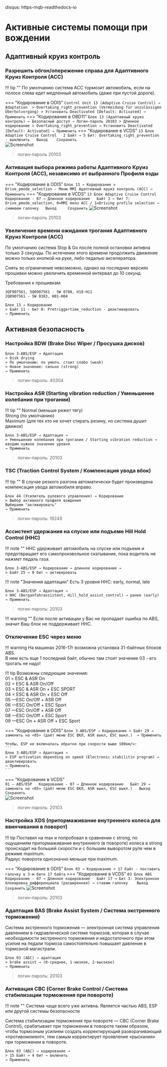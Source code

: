 disqus: https-mqb-readthedocs-io
# Активные системы помощи при вождении

## Адаптивный круиз контроль

### Разрешить обгон/опережение справа для Адаптивного Круиз Контроля (АСС)

!!! tip ""
    По умолчанию система ACC тормозит автомобиль, если на полосе слева едет медленный автомобиль (даже при пустой дороге).

=== "Кодирование в ODIS"
    ```
    Control Unit 13 (Adaptive Cruise Control) → Adaptation 
    > Overtaking_right_prevention (Vermeidung für unzulässigen Überholvorgang)
    > Установить Deactivated [Default: Activated]
    → Применить
    ```
=== "Кодирование в OBD11"
    ```
    Блок 13 (Адаптивный круиз контроль) → Безопасный доступ → Логин-пароль 20103
    > Длинное кодирование
    > Overtaking_right_prevention → Установить Deactivated [Default: Activated]
    → Применить
    ```
=== "Кодирование в VCDS" 
    ```
    13 Блок Adaptive Cruise Control  
    2 Байт → 5 Бит: Overtaking_right_prevention - выключить  
    Выход   
    Сохранить
    ```   
    ![Screenshot](../images/MQB/overtake.png)

> логин-пароль 20103
   
### Активация выбора режима работы Адаптивного Круиз Контроля (АСС), независимо от выбранного Профиля езды

=== "Кодирование в ODIS"
    ```
    Блок 13 → Кодирование
    > Drive_pmode_selection - Меню MMI Адаптивный круиз контроль (ACC)
    → Применить
    ```
=== "Кодирование в VCDS" 
    ```
    13 Блок Adaptive Cruise Control  
    Кодирование - 07 → Длинное кодирование  
    Байт 3 → бит 7: Drive_pmode_selection, 0=MMI menu ACC / 1=Driving profile selection → снимаем галочку  
    Выход    
    Сохранить
    ``` 
    ![Screenshot](../images/MQB/acc.png)

> логин-пароль 20103 

### Увеличение времени ожидания трогания Адаптивного Круиз Контроля (АСС)

По умолчанию система Stop & Go после полной остановки активна только 3 секунды. По истечении этого времени продолжить движение можно только кнопкой на руке, либо педалью акселератора.  

Снять эо ограничение невозможно, однако на последних версиях прошивки можно увеличить временной интервал до 10 секунд.  

Требования к прошивкам:  
```
3QF907561, 5Q0907561 - SW 0780, H10-H11  
2Q0907561 - SW 0383, H01-H04
```

```
Блок 13 → Кодирование  
> Байт 11 - бит 0: Pretriggertime_reduction - деактивировать  
→ Применить
```

## Активная безопасность

### Настройка BDW (Brake Disc Wiper / Просушка дисков)

    Блок 3-ABS/ESP → Адаптация
	> Disk drying
	> По умолчанию: по умолч. стоит слабо (weak)
	> Новое значение: сильно (strong)
	→ Применить
	
> логин-пароль: 40304

### Настройка ASR (Starting vibration reduction / Уменьшение колебания при трогании)

!!! tip ""
    Normal (меньше режет тягу)  
    Strong (по умолчанию)  
    Maximum (для тех кто не хочет стирать резину, но система душит движок)  
    
```
Блок 3-ABS/ESP → Адаптация →  
> Уменьшение колебания при трогании / Starting vibration reduction → вводим нужное значение уровня
→ Применить
```

> логин-пароль: 20103

### TSC (Traction Control System / Компенсация увода вбок)

!!! tip ""
     В случае резкого разгона автоматически будет произведена компенсация увода автомобиля вправо.

```
Блок 44 (Усилитель рулевого управления) → Кодирование
> Выбор активного профиля вождения
Выбираем "активировать"
→ Применить
```

> логин-пароль: 19249

### Ассистент удержания на спуске или подъеме Hill Hold Control (HHC)

!!! note ""
    HHC удерживает автомобиль на спуске или подъеме и предотвращает его самопроизвольное скатывание, пока водитель не нажмет педаль газа.

```
Блок 3-ABS/ESP → Кодирование → длинное кодирование → 
> Байт 25 → 0 бит → активировать
```

!!! note "Значения адаптации"
    Есть 3 уровня HHC: early, normal, late
    
```
Блок 3-ABS/ESP → Адаптация →  
> HHC (Berganfahrassistent, Hill_hold_assist_control) → ранее (early)
→ Применить
```

> логин-пароль: 20103

!!! warning ""
    Если после активации у Вас не пропадает ошибка по ABS, значит Ваш блок не поддерживает HHC.

### Отключение ESC через меню

!!! warning
    На машинах 2016-17г возможна установка 31-байтных блоков ABS.  
    В нем есть еще 1 последний байт, обычно там стоит значение 03 - его трогать не надо!
    
!!! tip
    Возможны следующие значения:  
    01 = ESC & ASR On  
    02 = ESC & ASR On/Off  
    03 = ESC & ASR On + ESC SPORT  
    04 = ESC & ASR On + ESC Off  
    05 —ESC On/Off + ASR Off  
    06 —ESC On/Off + ESC Sport  
    07 —ESC On/Off + ASR Off  
    08 —ESC On/Off + ESC Sport  
    09 —ESC On + ASR Off + ESC Sport  

=== "Кодирование в ODIS"
    ```
    Блок 3-ABS/ESP → Кодирование
    > Байт 29 → заменить на «05» (даёт меню ESC ВКЛ, ASR выкл, ESC выкл.) 
    → Применить
    ```
    
    Чтобы, ESP не включалась обратно при скорости выше 100км/ч: 
    ```
    Блок 3-ABS/ESP → Адаптация → 
    > ESP activation depending on speed (Electronic stabilitin program) → деактивировать
    → Применить
    ```

=== "Кодирование в VCDS"    
    ```
    01 — ABS/ESP  
    Кодирование - 07 → Длинное кодирование  
    Байт 29 → заменить на «05» (даёт меню ESC ВКЛ, ASR выкл, ESC выкл.)  
    Выход   
    Сохранить
    ```   
    ![Screenshot](../images/MQB/esc.png)
       
> логин-пароль: 20103

### Настройка XDS (притормаживание внутреннего колеса для ввинчивания в поворот)

!!! tip
    Поставил на max и попробовал в сравнении с strong, по ощущениям притормаживание внутреннего (в повороте) колеса в strong происходит на большей скорости и с большим выворотом руля чем в режиме maximum.  
    Радиус поворота однозначно меньше при maximum.  
    
=== "Кодирование в ODIS"
    ```
    Блок 03 → Кодирование
    > 17 байт - поставить галочку в 3-м бите 17 байта
    ```
=== "Кодирование в VCDS" 
    ```
    03 Блок ABS  
    Кодирование - 07 → Длинное кодирование  
    Байт 17 → Бит 3: Электронная блокировка дифференциала (расширенная) → ставим галочку   
    Выход  
    Сохранить
    ``` 
    ![Screenshot](../images/MQB/xds1.gif)
    
> логин-пароль: 20103

### Адаптация BAS (Brake Assist System /  Система экстренного торможения)
Система экстренного торможения — электронная система управления давлением в гидравлической системе тормозов, которая в случае необходимости экстренного торможения и недостаточного при этом усилия на педали тормоза самостоятельно повышает давление в тормозной магистрали.  

```
Блок 03 (АБС) → адаптация 
> brake assist → (0-среднее, 1-низкое, 2-высокое)
→ Применить
```

> логин-пароль: 20103

### Активация CBC (Corner Brake Control / Система стабилизации торможения при повороте)

!!! note ""
    Система чаще всего уже активна. Является частью ABS, ESP или другой системы безопасности    
    
Система стабилизации торможения при повороте — CBC (Corner Brake Control), срабатывает при торможении в повороте таким образом, чтобы тормозным усилием создать корректирующий разворачивающий «противомомент», тем самым корректирует проявление «рыскания» при торможении в повороте.  

```
Блок 03 (АБС) → кодирование → 
> 15 Байт → 4 бит → включить
→ Применить
```